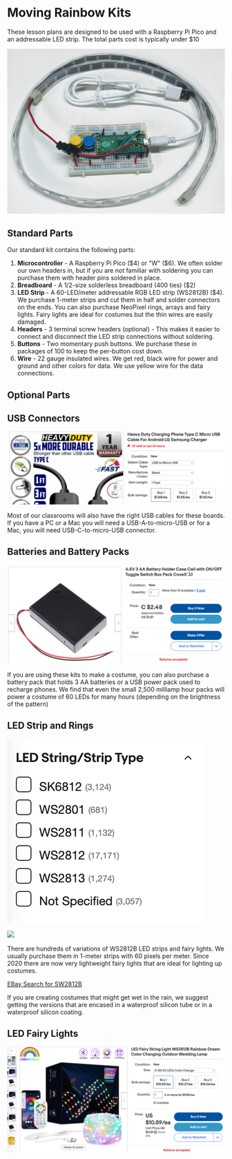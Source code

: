 # Moving Rainbow Kits

These lesson plans are designed to be used with a Raspberry Pi Pico and an addressable LED strip.  The total parts cost is typically under $10

![](../img/neopixel-kit.jpg)


## Standard Parts

Our standard kit contains the following parts:

1. **Microcontroller** - A Raspberry Pi Pico ($4) or "W" ($6).  We often solder our own headers in, but if you are not familiar with soldering you can purchase them with header pins soldered in place.
2. **Breadboard** - A 1/2-size solderless breadboard (400 ties) ($2)
3. **LED Strip** - A 60-LED/meter addressable RGB LED strip (WS2812B) ($4).  We purchase 1-meter
strips and cut them in half and solder connectors on the ends.  You can also purchase NeoPixel rings, arrays and fairy lights.  Fairy lights are ideal for costumes but the thin wires are easily damaged.
4. **Headers** - 3 terminal screw headers (optional) - This makes it easier to connect and disconnect the LED strip connections without soldering.
5. **Buttons** - Two momentary push buttons.  We purchase these in packages of 100 to keep the per-button cost down.
6. **Wire** - 22 gauge insulated wires.  We get red, black wire for power and ground and other colors for data.  We use yellow wire for the data connections.

## Optional Parts

## USB Connectors

![](../img/micro-usb.png)

Most of our classrooms will also have the right USB cables for these boards.  If you have a PC or a Mac you will need a USB-A-to-micro-USB or for a Mac, you will need USB-C-to-micro-USB connector.

## Batteries and Battery Packs

![](../img/3-aa-battery-pack.png)

If you are using these kits to make a costume, you can also purchase a battery pack that holds 3 AA batteries or a USB power pack used to recharge phones.  We find that even the small 2,500 milliamp hour packs will power a costume of 60 LEDs for many hours (depending on the brightness of the pattern)

## LED Strip and Rings

![WS-2812b types](../img/ws-2812b-types.png)

![](../img/neopixel-type)

There are hundreds of variations of WS2812B LED strips and fairy lights.  We usually purchase them in 1-meter strips with 60 pixels per meter.  Since 2020 there are now very lightweight fairy lights that are ideal for lighting up costumes.

[EBay Search for SW2812B](https://www.ebay.com/sch/i.html?_nkw=WS2812B)

If you are creating costumes that might get wet in the rain, we suggest getting the versions that are encased in a waterproof silicon tube or in a waterproof silicon coating.

## LED Fairy Lights

![](../img/fairy-lights.png)